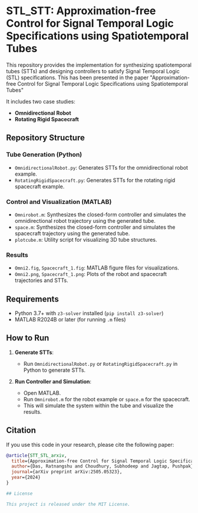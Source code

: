 # STL_STT: Approximation-free Control for Signal Temporal Logic Specifications using Spatiotemporal Tubes

This repository provides the implementation for synthesizing spatiotemporal tubes (STTs) and designing controllers to satisfy Signal Temporal Logic (STL) specifications. 
This has been presented in the paper "Approximation-free Control for Signal Temporal Logic Specifications using Spatiotemporal Tubes"

It includes two case studies:

- **Omnidirectional Robot**
- **Rotating Rigid Spacecraft**

## Repository Structure

### Tube Generation (Python)
- `OmnidirectionalRobot.py`: Generates STTs for the omnidirectional robot example.
- `RotatingRigidSpacecraft.py`: Generates STTs for the rotating rigid spacecraft example.

### Control and Visualization (MATLAB)
- `Omnirobot.m`: Synthesizes the closed-form controller and simulates the omnidirectional robot trajectory using the generated tube.
- `space.m`: Synthesizes the closed-form controller and simulates the spacecraft trajectory using the generated tube.
- `plotcube.m`: Utility script for visualizing 3D tube structures.

### Results
- `Omni2.fig`, `Spacecraft_1.fig`: MATLAB figure files for visualizations.
- `Omni2.png`, `Spacecraft_1.png`: Plots of the robot and spacecraft trajectories and STTs.

## Requirements

- Python 3.7+ with `z3-solver` installed (`pip install z3-solver`)
- MATLAB R2024B or later (for running `.m` files)

## How to Run

1. **Generate STTs**:
   - Run `OmnidirectionalRobot.py` or `RotatingRigidSpacecraft.py` in Python to generate STTs.

2. **Run Controller and Simulation**:
   - Open MATLAB.
   - Run `Omnirobot.m` for the robot example or `space.m` for the spacecraft.
   - This will simulate the system within the tube and visualize the results.

## Citation

If you use this code in your research, please cite the following paper:

```bibtex
@article{STT_STL_arxiv,
  title={Approximation-free Control for Signal Temporal Logic Specifications using Spatiotemporal Tubes},
  author={Das, Ratnangshu and Choudhury, Subhodeep and Jagtap, Pushpak},
  journal={arXiv preprint arXiv:2505.05323},
  year={2024}
}

## License

This project is released under the MIT License.
